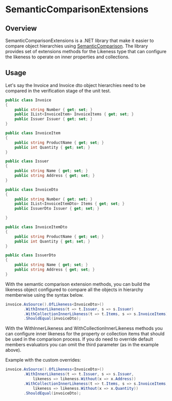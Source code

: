 # SemanticComparisonExtensions


## Overview

SemanticComparisonExtensions is a .NET library that make it easier to compare object hierarchies using [SemanticComparison]. The library provides set of extensions methods for the Likeness type that can configure the likeness to operate on inner properties and collections.


## Usage

Let's say the Invoice and Invoice dto object hierarchies need to be compared in the verification stage of the unit test. 

```csharp
public class Invoice
{
    public string Number { get; set; }
    public IList<InvoiceItem> InvoiceItems { get; set; }
    public Issuer Issuer { get; set; }
}

public class InvoiceItem
{
    public string ProductName { get; set; }
    public int Quantity { get; set; }
}

public class Issuer
{
    public string Name { get; set; }
    public string Address { get; set; }
}

public class InvoiceDto
{
    public string Number { get; set; }
    public IList<InvoiceItemDto> Items { get; set; }
    public IssuerDto Issuer { get; set; }

}

public class InvoiceItemDto
{
    public string ProductName { get; set; }
    public int Quantity { get; set; }
}

public class IssuerDto
{
    public string Name { get; set; }
    public string Address { get; set; }
}

```

With the semantic comparison extension methods, you can build the likeness object configured to compare all the objects in hierarchy memberwise using the syntax below.

```csharp
invoice.AsSource().OfLikeness<InvoiceDto>()
        .WithInnerLikeness(t => t.Issuer, s => s.Issuer)
        .WithCollectionInnerLikeness(t => t.Items, s => s.InvoiceItems)
        .ShouldEqual(invoiceDto);
```

With the WithInnerLikeness and WithCollectionInnerLikeness methods you can configure inner likeness for the property or collection items that should be used in the comparison process. If you do need to override default members evaluators you can omit the third parameter (as in the example above).


Example with the custom overrides:
```csharp
invoice.AsSource().OfLikeness<InvoiceDto>()
        .WithInnerLikeness(t => t.Issuer, s => s.Issuer, 
            likeness => likeness.Without(x => x.Address))
        .WithCollectionInnerLikeness(t => t.Items, s => s.InvoiceItems, 
            likeness => likeness.Without(x => x.Quantity))
        .ShouldEqual(invoiceDto);

```




[SemanticComparison]:http://www.nuget.org/packages/SemanticComparison
